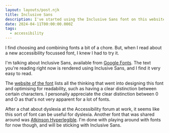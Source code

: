 ```yaml
---
layout: layouts/post.njk
title: Inclusive Sans
description: I've started using the Inclusive Sans font on this website
date: 2024-04-11T00:00:00.000Z
tags:
  - accessibility
---
```

I find choosing and combining fonts a bit of a chore. But, when I read about a new accessibility focussed font, I knew I had to try it.

I'm talking about Inclusive Sans, available from [Google Fonts](https://fonts.google.com/specimen/Inclusive+Sans?query=inclusive). The text you're reading right now is rendered using Inclusive Sans, and I find it very easy to read.

The [website of the font](https://www.oliviaking.com/inclusive-sans) lists all the thinking that went into designing this font and optimising for readability, such as having
a clear distinction between certain characters. I personally appreciate the clear distinction between 0 and O as that's not very apparent for a lot of fonts.

After a chat about dyslexia at the Accessibility forum at work, it seems like this sort of font can be useful for dyslexia. Another font that was shared around was [Atkinson Hyperlegible](https://brailleinstitute.org/freefont). I'm done with playing around with fonts for now though, and will be sticking with Inclusive Sans.
